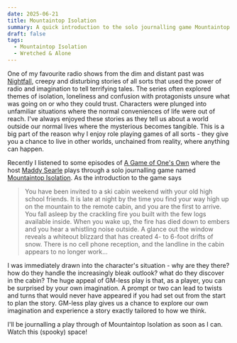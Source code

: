 ```yaml
---
date: 2025-06-21
title: Mountaintop Isolation
summary: A quick introduction to the solo journalling game Mountaintop Isolation
draft: false
tags:
  - Mountaintop Isolation
  - Wretched & Alone
---
```

One of my favourite radio shows from the dim and distant past was [Nightfall](https://archive.org/details/CBC_NightfallOTR), creepy and disturbing stories of all sorts that used the power of radio and imagination to tell terrifying tales. The series often explored themes of isolation, loneliness and confusion with protagonists unsure what was going on or who they could trust. Characters were plunged into unfamiliar situations where the normal conveniences of life were out of reach. I've always enjoyed these stories as they tell us about a world outside our normal lives where the mysterious becomes tangible. This is a big part of the reason why I enjoy role playing games of all sorts - they give you a chance to live in other worlds, unchained from reality, where anything can happen.

Recently I listened to some episodes of [A Game of One's Own](https://snazzytapir.com/581-2/podcasts/a-game-of-ones-own/) where the host [Maddy Searle](https://snazzytapir.com/581-2/about/) plays through a solo journalling game named [Mountaintop Isolation](https://lalionnepublishing.itch.io/mountaintop-isolation). As the introduction to the game says

> You have been invited to a ski cabin weekend with your old high school friends. It is late at night by the time you find your way high up on the mountain to the remote cabin, and you are the first to arrive. You fall asleep by the crackling fire you built with the few logs available inside. When you wake up, the fire has died down to embers and you hear a whistling noise outside. A glance out the window reveals a whiteout blizzard that has created 4- to 6-foot drifts of snow. There is no cell phone reception, and the landline in the cabin appears to no longer work…

I was immediately drawn into the character's situation - why are they there? how do they handle the increasingly bleak outlook? what do they discover in the cabin? The huge appeal of GM-less play is that, as a player, you can be surprised by your own imagination. A prompt or two can lead to twists and turns that would never have appeared if you had set out from the start to plan the story. GM-less play gives us a chance to explore our own imagination and experience a story exactly tailored to how we think.

I'll be journalling a play through of Mountaintop Isolation as soon as I can. Watch this (spooky) space!